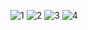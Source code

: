 ![1](https://github.com/yagmurkyaa/ushopeapplication/assets/101890851/b20d485d-ade3-4819-bc68-1de250045e62)
![2](https://github.com/yagmurkyaa/ushopeapplication/assets/101890851/26bdaf32-8106-4159-8bce-234d7ad98810)
![3](https://github.com/yagmurkyaa/ushopeapplication/assets/101890851/de7452bb-77f0-44dd-b257-5140c357276a)
![4](https://github.com/yagmurkyaa/ushopeapplication/assets/101890851/0203230f-bdaf-4245-b957-851de5d91287)
